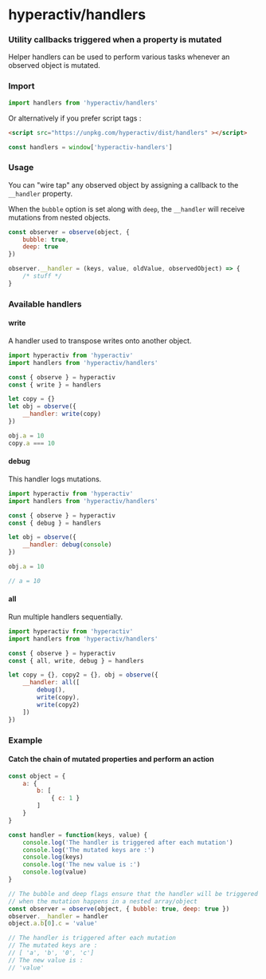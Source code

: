 # hyperactiv/handlers

### Utility callbacks triggered when a property is mutated

Helper handlers can be used to perform various tasks whenever an observed object is mutated.

### Import

```js
import handlers from 'hyperactiv/handlers'
```

Or alternatively if you prefer script tags :

```html
<script src="https://unpkg.com/hyperactiv/dist/handlers" ></script>
```

```js
const handlers = window['hyperactiv-handlers']
```

### Usage

You can "wire tap" any observed object by assigning a callback to the `__handler` property.

When the `bubble` option is set along with `deep`, the `__handler` will receive mutations from nested objects.

```javascript
const observer = observe(object, {
    bubble: true,
    deep: true
})

observer.__handler = (keys, value, oldValue, observedObject) => {
    /* stuff */
}
```

### Available handlers

#### write

A handler used to transpose writes onto another object.

```javascript
import hyperactiv from 'hyperactiv'
import handlers from 'hyperactiv/handlers'

const { observe } = hyperactiv
const { write } = handlers

let copy = {}
let obj = observe({
    __handler: write(copy)
})

obj.a = 10
copy.a === 10
```

#### debug

This handler logs mutations.

```javascript
import hyperactiv from 'hyperactiv'
import handlers from 'hyperactiv/handlers'

const { observe } = hyperactiv
const { debug } = handlers

let obj = observe({
    __handler: debug(console)
})

obj.a = 10

// a = 10
```

#### all

Run multiple handlers sequentially.

```javascript
import hyperactiv from 'hyperactiv'
import handlers from 'hyperactiv/handlers'

const { observe } = hyperactiv
const { all, write, debug } = handlers

let copy = {}, copy2 = {}, obj = observe({
    __handler: all([
        debug(),
        write(copy),
        write(copy2)
    ])
})
```

### Example

#### Catch the chain of mutated properties and perform an action

```js
const object = {
    a: {
        b: [
            { c: 1 }
        ]
    }
}

const handler = function(keys, value) {
    console.log('The handler is triggered after each mutation')
    console.log('The mutated keys are :')
    console.log(keys)
    console.log('The new value is :')
    console.log(value)
}

// The bubble and deep flags ensure that the handler will be triggered
// when the mutation happens in a nested array/object
const observer = observe(object, { bubble: true, deep: true })
observer.__handler = handler
object.a.b[0].c = 'value'

// The handler is triggered after each mutation
// The mutated keys are :
// [ 'a', 'b', '0', 'c']
// The new value is :
// 'value'
```
